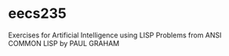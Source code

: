 # eecs235
Exercises for Artificial Intelligence using LISP
Problems from ANSI COMMON LISP by PAUL GRAHAM

